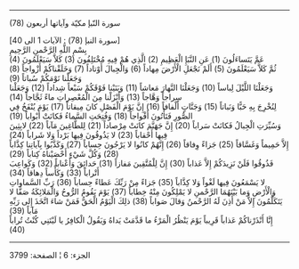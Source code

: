 ------------------------------------------------------------------------

(78) سورة النّبإ مكيّة وآياتها أربعون  
  
\[سورة النبإ (78) : الآيات 1 الى 40\]  
بِسْمِ اللَّهِ الرَّحْمنِ الرَّحِيمِ  
عَمَّ يَتَساءَلُونَ (1) عَنِ النَّبَإِ الْعَظِيمِ (2) الَّذِي هُمْ فِيهِ مُخْتَلِفُونَ (3) كَلاَّ سَيَعْلَمُونَ
(4)  
ثُمَّ كَلاَّ سَيَعْلَمُونَ (5) أَلَمْ نَجْعَلِ الْأَرْضَ مِهاداً (6) وَالْجِبالَ أَوْتاداً (7) وَخَلَقْناكُمْ
أَزْواجاً (8) وَجَعَلْنا نَوْمَكُمْ سُباتاً (9)  
وَجَعَلْنَا اللَّيْلَ لِباساً (10) وَجَعَلْنَا النَّهارَ مَعاشاً (11) وَبَنَيْنا فَوْقَكُمْ سَبْعاً شِداداً
(12) وَجَعَلْنا سِراجاً وَهَّاجاً (13) وَأَنْزَلْنا مِنَ الْمُعْصِراتِ ماءً ثَجَّاجاً (14)  
لِنُخْرِجَ بِهِ حَبًّا وَنَباتاً (15) وَجَنَّاتٍ أَلْفافاً (16) إِنَّ يَوْمَ الْفَصْلِ كانَ مِيقاتاً (17)
يَوْمَ يُنْفَخُ فِي الصُّورِ فَتَأْتُونَ أَفْواجاً (18) وَفُتِحَتِ السَّماءُ فَكانَتْ أَبْواباً (19)  
وَسُيِّرَتِ الْجِبالُ فَكانَتْ سَراباً (20) إِنَّ جَهَنَّمَ كانَتْ مِرْصاداً (21) لِلطَّاغِينَ مَآباً (22)
لابِثِينَ فِيها أَحْقاباً (23) لا يَذُوقُونَ فِيها بَرْداً وَلا شَراباً (24)  
إِلاَّ حَمِيماً وَغَسَّاقاً (25) جَزاءً وِفاقاً (26) إِنَّهُمْ كانُوا لا يَرْجُونَ حِساباً (27)
وَكَذَّبُوا بِآياتِنا كِذَّاباً (28) وَكُلَّ شَيْءٍ أَحْصَيْناهُ كِتاباً (29)  
فَذُوقُوا فَلَنْ نَزِيدَكُمْ إِلاَّ عَذاباً (30) إِنَّ لِلْمُتَّقِينَ مَفازاً (31) حَدائِقَ وَأَعْناباً
(32) وَكَواعِبَ أَتْراباً (33) وَكَأْساً دِهاقاً (34)  
لا يَسْمَعُونَ فِيها لَغْواً وَلا كِذَّاباً (35) جَزاءً مِنْ رَبِّكَ عَطاءً حِساباً (36) رَبِّ
السَّماواتِ وَالْأَرْضِ وَما بَيْنَهُمَا الرَّحْمنِ لا يَمْلِكُونَ مِنْهُ خِطاباً (37) يَوْمَ يَقُومُ
الرُّوحُ وَالْمَلائِكَةُ صَفًّا لا يَتَكَلَّمُونَ إِلاَّ مَنْ أَذِنَ لَهُ الرَّحْمنُ وَقالَ صَواباً (38) ذلِكَ
الْيَوْمُ الْحَقُّ فَمَنْ شاءَ اتَّخَذَ إِلى رَبِّهِ مَآباً (39)  
إِنَّا أَنْذَرْناكُمْ عَذاباً قَرِيباً يَوْمَ يَنْظُرُ الْمَرْءُ ما قَدَّمَتْ يَداهُ وَيَقُولُ الْكافِرُ يا
لَيْتَنِي كُنْتُ تُراباً (40)

------------------------------------------------------------------------

الجزء: 6 ¦ الصفحة: 3799
